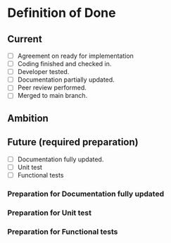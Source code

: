 # Definition of Done

## Current

- [ ] Agreement on ready for implementation
- [ ] Coding finished and checked in.
- [ ] Developer tested.
- [ ] Documentation partially updated.
- [ ] Peer review performed.
- [ ] Merged to main branch.

## Ambition


## Future (required preparation)

- [ ] Documentation fully updated.
- [ ] Unit test
- [ ] Functional tests

### Preparation for Documentation fully updated

### Preparation for Unit test

### Preparation for Functional tests

